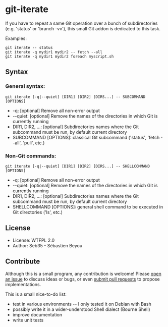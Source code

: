 git-iterate
===========

If you have to repeat a same Git operation over a bunch of subdirectories (e.g. 'status' or 'branch -vv'), this small Git addon is dedicated to this task.

Examples:
```
git iterate -- status
git iterate -q mydir1 mydir2 -- fetch --all
git iterate -q mydir1 mydir2 foreach myscript.sh
```

Syntax
------

### General syntax:
```
git iterate [-q|--quiet] [DIR1] [DIR2] [DIRS...] -- SUBCOMMAND [OPTIONS]
```

* -q: [optional] Remove all non-error output
* --quiet: [optional] Remove the names of the directories in which Git is currently running
* DIR1, DIR2, ...: [optional] Subdirectories names where the Git subcommand must be run, by default current directory
* SUBCOMMAND [OPTIONS]: classical Git subcommand ('status', 'fetch --all', 'pull', etc.)

### Non-Git commands:
```
git iterate [-q|--quiet] [DIR1] [DIR2] [DIRS...] -- SHELLCOMMAND [OPTIONS]
```

* -q: [optional] Remove all non-error output
* --quiet: [optional] Remove the names of the directories in which Git is currently running
* DIR1, DIR2, ...: [optional] Subdirectories names where the Git subcommand must be run, by default current directory
* SHELLCOMMAND [OPTIONS]: general shell command to be executed in Git directories ('ls', etc.)

License
-------

* License: WTFPL 2.0
* Author: Seb35 - Sébastien Beyou

Contribute
----------

Although this is a small program, any contribution is welcome! Please [open an issue](https://github.com/Seb35/git-iterate/issues) to discuss ideas or bugs, or even [submit pull requests](https://github.com/Seb35/git-iterate/pulls) to propose implementations.

This is a small nice-to-do list:
* test in various environments -- I only tested it on Debian with Bash
* possibly write it in a wider-understood Shell dialect (Bourne Shell)
* improve documentation
* write unit tests
